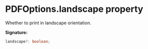 # PDFOptions.landscape property

Whether to print in landscape orientation.

**Signature:**

```typescript
landscape?: boolean;
```
